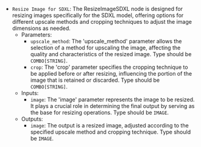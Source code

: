 - `Resize Image for SDXL`: The ResizeImageSDXL node is designed for resizing images specifically for the SDXL model, offering options for different upscale methods and cropping techniques to adjust the image dimensions as needed.
    - Parameters:
        - `upscale_method`: The 'upscale_method' parameter allows the selection of a method for upscaling the image, affecting the quality and characteristics of the resized image. Type should be `COMBO[STRING]`.
        - `crop`: The 'crop' parameter specifies the cropping technique to be applied before or after resizing, influencing the portion of the image that is retained or discarded. Type should be `COMBO[STRING]`.
    - Inputs:
        - `image`: The 'image' parameter represents the image to be resized. It plays a crucial role in determining the final output by serving as the base for resizing operations. Type should be `IMAGE`.
    - Outputs:
        - `image`: The output is a resized image, adjusted according to the specified upscale method and cropping technique. Type should be `IMAGE`.
